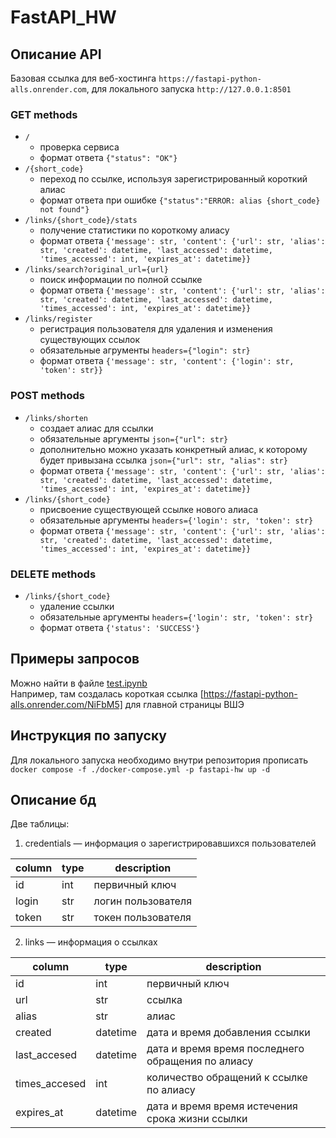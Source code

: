 # FastAPI_HW
## Описание API
Базовая ссылка для веб-хостинга `https://fastapi-python-alls.onrender.com`, для локального запуска `http://127.0.0.1:8501`
### GET methods
- `/`
  - проверка сервиса
  - формат ответа `{"status": "OK"}`
- `/{short_code}`
  - переход по ссылке, используя зарегистрированный короткий алиас
  - формат ответа при ошибке `{"status":"ERROR: alias {short_code} not found"}`
- `/links/{short_code}/stats`
  - получение статистики по короткому алиасу
  - формат ответа `{'message': str, 'content': {'url': str, 'alias': str, 'created': datetime, 'last_accessed': datetime, 'times_accessed': int, 'expires_at': datetime}}`
- `/links/search?original_url={url}`
  - поиск информации по полной ссылке
  - формат ответа `{'message': str, 'content': {'url': str, 'alias': str, 'created': datetime, 'last_accessed': datetime, 'times_accessed': int, 'expires_at': datetime}}`
- `/links/register`
  - регистрация пользователя для удаления и изменения существующих ссылок
  - обязательные агрументы `headers={"login": str}`
  - формат ответа `{'message': str, 'content': {'login': str, 'token': str}}`
### POST methods
- `/links/shorten`
  - создает алиас для ссылки
  - обязательные аргументы `json={"url": str}`
  - дополнительно можно указать конкретный алиас, к которому будет привызана ссылка `json={"url": str, "alias": str}`
  - формат ответа `{'message': str, 'content': {'url': str, 'alias': str, 'created': datetime, 'last_accessed': datetime, 'times_accessed': int, 'expires_at': datetime}}`
- `/links/{short_code}`
  - присвоение существующей ссылке нового алиаса
  - обязательные аргументы `headers={'login': str, 'token': str}`
  - формат ответа `{'message': str, 'content': {'url': str, 'alias': str, 'created': datetime, 'last_accessed': datetime, 'times_accessed': int, 'expires_at': datetime}}`
### DELETE methods
- `/links/{short_code}`
  - удаление ссылки
  - обязательные аргументы `headers={'login': str, 'token': str}`
  - формат ответа `{'status': 'SUCCESS'}`
## Примеры запросов
Можно найти в файле [test.ipynb](test.ipynb)\
Например, там создалась короткая ссылка [https://fastapi-python-alls.onrender.com/NiFbM5] для главной страницы ВШЭ
## Инструкция по запуску
Для локального запуска необходимо внутри репозитория прописать `docker compose -f ./docker-compose.yml -p fastapi-hw up -d`
## Описание бд
Две таблицы:
1. credentials — информация о зарегистрировавшихся пользователей

| column | type | description |
| ---------- | -------- | ---------------------------------------------|
| id | int | первичный ключ |
| login | str | логин пользователя |
| token | str | токен пользователя |

2. links — информация о ссылках

| column | type | description |
| ---------- | -------- | ---------------------------------------------|
| id | int | первичный ключ |
| url | str | ссылка |
| alias | str | алиас |
| created | datetime | дата и время добавления ссылки |
| last_accesed | datetime | дата и время время последнего обращения по алиасу |
| times_accesed | int | количество обращений к ссылке по алиасу |
| expires_at | datetime | дата и время время истечения срока жизни ссылки |
